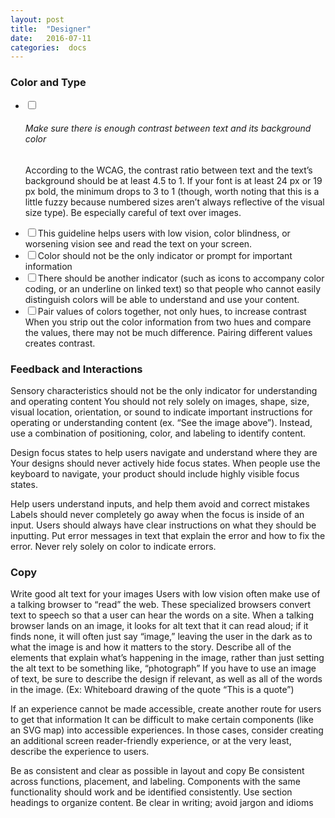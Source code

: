 ```yaml
---
layout: post
title:  "Designer"
date:   2016-07-11
categories:  docs
---
```


### Color and Type
- <label>
    <input type="checkbox"><b></b>

    <h6>Make sure there is enough contrast between text and its background color</h6>

    According to the WCAG, the contrast ratio between text and the text’s background should be at least 4.5 to 1. If your font is at least 24 px or 19 px bold, the minimum drops to 3 to 1 (though, worth noting that this is a little fuzzy because numbered sizes aren’t always reflective of the visual size type). Be especially careful of text over images.
  </label>

- <label>
    <input type="checkbox"><b></b>This guideline helps users with low vision, color blindness, or worsening vision see and read the text on your screen.
  </label>

- <label>
    <input type="checkbox"><b></b>Color should not be the only indicator or prompt for important information
  </label>

- <label>
    <input type="checkbox"><b></b>There should be another indicator (such as icons to accompany color coding, or an underline on linked text) so that people who cannot easily distinguish colors will be able to understand and use your content.
  </label>

- <label>
  <input type="checkbox"><b></b>Pair values of colors together, not only hues, to increase contrast
    When you strip out the color information from two hues and compare the values, there may not be much difference. Pairing different values creates contrast.
  </label>

### Feedback and Interactions
Sensory characteristics should not be the only indicator for understanding and operating content
You should not rely solely on images, shape, size, visual location, orientation, or sound to indicate important instructions for operating or understanding content (ex. “See the image above”). Instead, use a combination of positioning, color, and labeling to identify content.

Design focus states to help users navigate and understand where they are
Your designs should never actively hide focus states. When people use the keyboard to navigate, your product should include highly visible focus states.

Help users understand inputs, and help them avoid and correct mistakes
Labels should never completely go away when the focus is inside of an input. Users should always have clear instructions on what they should be inputting.
Put error messages in text that explain the error and how to fix the error. Never rely solely on color to indicate errors.

### Copy
Write good alt text for your images
Users with low vision often make use of a talking browser to “read” the web. These specialized browsers convert text to speech so that a user can hear the words on a site. When a talking browser lands on an image, it looks for alt text that it can read aloud; if it finds none, it will often just say “image,” leaving the user in the dark as to what the image is and how it matters to the story.
Describe all of the elements that explain what’s happening in the image, rather than just setting the alt text to be something like, “photograph”
If you have to use an image of text, be sure to describe the design if relevant, as well as all of the words in the image. (Ex: Whiteboard drawing of the quote “This is a quote”)

If an experience cannot be made accessible, create another route for users to get that information
It can be difficult to make certain components (like an SVG map) into accessible experiences. In those cases, consider creating an additional screen reader-friendly experience, or at the very least, describe the experience to users.

Be as consistent and clear as possible in layout and copy
Be consistent across functions, placement, and labeling. Components with the same functionality should work and be identified consistently. Use section headings to organize content.
Be clear in writing; avoid jargon and idioms

